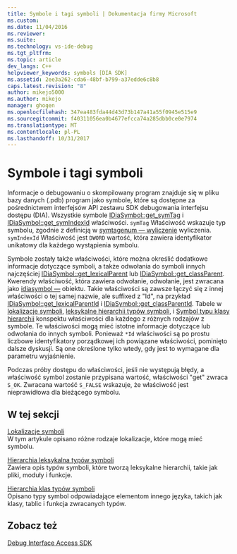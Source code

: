 ```yaml
---
title: Symbole i tagi symboli | Dokumentacja firmy Microsoft
ms.custom: 
ms.date: 11/04/2016
ms.reviewer: 
ms.suite: 
ms.technology: vs-ide-debug
ms.tgt_pltfrm: 
ms.topic: article
dev_langs: C++
helpviewer_keywords: symbols [DIA SDK]
ms.assetid: 2ee3a262-cda6-48bf-b799-a37edde6c8b8
caps.latest.revision: "8"
author: mikejo5000
ms.author: mikejo
manager: ghogen
ms.openlocfilehash: 347ea483fda44d43d73b147a41a55f0945e515e9
ms.sourcegitcommit: f40311056ea0b4677efcca74a285dbb0ce0e7974
ms.translationtype: MT
ms.contentlocale: pl-PL
ms.lasthandoff: 10/31/2017
---
```

# <a name="symbols-and-symbol-tags"></a>Symbole i tagi symboli
Informacje o debugowaniu o skompilowany program znajduje się w pliku bazy danych (.pdb) program jako symbole, które są dostępne za pośrednictwem interfejsów API zestawu SDK debugowania interfejsu dostępu (DIA). Wszystkie symbole [IDiaSymbol::get_symTag](../../debugger/debug-interface-access/idiasymbol-get-symtag.md) i [IDiaSymbol::get_symIndexId](../../debugger/debug-interface-access/idiasymbol-get-symindexid.md) właściwości. `symTag` Właściwość wskazuje typ symbolu, zgodnie z definicją w [symtagenum — wyliczenie](../../debugger/debug-interface-access/symtagenum.md) wyliczenia. `symIndexId` Właściwość jest `DWORD` wartość, która zawiera identyfikator unikatowy dla każdego wystąpienia symbolu.  
  
 Symbole zostały także właściwości, które można określić dodatkowe informacje dotyczące symboli, a także odwołania do symboli innych najczęściej [IDiaSymbol::get_lexicalParent](../../debugger/debug-interface-access/idiasymbol-get-lexicalparent.md) lub [IDiaSymbol::get_classParent](../../debugger/debug-interface-access/idiasymbol-get-classparent.md). Kwerendy właściwość, która zawiera odwołanie, odwołanie, jest zwracana jako [idiasymbol —](../../debugger/debug-interface-access/idiasymbol.md) obiektu. Takie właściwości są zawsze łączyć się z innej właściwości o tej samej nazwie, ale suffixed z "Id", na przykład [IDiaSymbol::get_lexicalParentId](../../debugger/debug-interface-access/idiasymbol-get-lexicalparentid.md) i [IDiaSymbol::get_classParentId](../../debugger/debug-interface-access/idiasymbol-get-classparentid.md). Tabele w [lokalizacje symboli](../../debugger/debug-interface-access/symbol-locations.md), [leksykalne hierarchii typów symboli](../../debugger/debug-interface-access/lexical-hierarchy-of-symbol-types.md), i [Symbol typu klasy hierarchii](../../debugger/debug-interface-access/class-hierarchy-of-symbol-types.md) konspektu właściwości dla każdego z różnych rodzajów z symbole. Te właściwości mogą mieć istotne informacje dotyczące lub odwołania do innych symboli. Ponieważ `*Id` właściwości są po prostu liczbowe identyfikatory porządkowej ich powiązane właściwości, pominięto dalsze dyskusji. Są one określone tylko wtedy, gdy jest to wymagane dla parametru wyjaśnienie.  
  
 Podczas próby dostępu do właściwości, jeśli nie występują błędy, a właściwość symbol zostanie przypisana wartość, właściwości "get" zwraca `S_OK`. Zwracana wartość `S_FALSE` wskazuje, że właściwość jest nieprawidłowa dla bieżącego symbolu.  
  
## <a name="in-this-section"></a>W tej sekcji  
 [Lokalizacje symboli](../../debugger/debug-interface-access/symbol-locations.md)  
 W tym artykule opisano różne rodzaje lokalizacje, które mogą mieć symbolu.  
  
 [Hierarchia leksykalna typów symboli](../../debugger/debug-interface-access/lexical-hierarchy-of-symbol-types.md)  
 Zawiera opis typów symboli, które tworzą leksykalne hierarchii, takie jak pliki, moduły i funkcje.  
  
 [Hierarchia klas typów symboli](../../debugger/debug-interface-access/class-hierarchy-of-symbol-types.md)  
 Opisano typy symbol odpowiadające elementom innego języka, takich jak klasy, tablic i funkcja zwracanych typów.  
  
## <a name="see-also"></a>Zobacz też  
 [Debug Interface Access SDK](../../debugger/debug-interface-access/debug-interface-access-sdk.md)